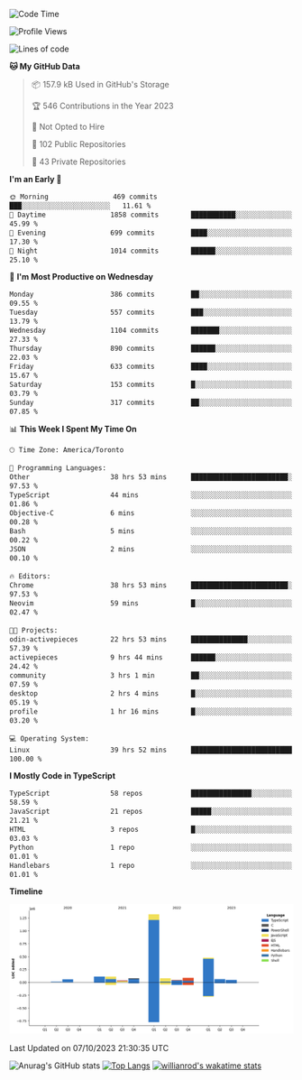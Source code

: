 <!--START_SECTION:waka-->
![Code Time](http://img.shields.io/badge/Code%20Time-708%20hrs%2040%20mins-blue)

![Profile Views](http://img.shields.io/badge/Profile%20Views-0-blue)

![Lines of code](https://img.shields.io/badge/From%20Hello%20World%20I%27ve%20Written-2.5%20million%20lines%20of%20code-blue)

**🐱 My GitHub Data** 

> 📦 157.9 kB Used in GitHub's Storage 
 > 
> 🏆 546 Contributions in the Year 2023
 > 
> 🚫 Not Opted to Hire
 > 
> 📜 102 Public Repositories 
 > 
> 🔑 43 Private Repositories 
 > 
**I'm an Early 🐤** 

```text
🌞 Morning                469 commits         ███░░░░░░░░░░░░░░░░░░░░░░   11.61 % 
🌆 Daytime                1858 commits        ███████████░░░░░░░░░░░░░░   45.99 % 
🌃 Evening                699 commits         ████░░░░░░░░░░░░░░░░░░░░░   17.30 % 
🌙 Night                  1014 commits        ██████░░░░░░░░░░░░░░░░░░░   25.10 % 
```
📅 **I'm Most Productive on Wednesday** 

```text
Monday                   386 commits         ██░░░░░░░░░░░░░░░░░░░░░░░   09.55 % 
Tuesday                  557 commits         ███░░░░░░░░░░░░░░░░░░░░░░   13.79 % 
Wednesday                1104 commits        ███████░░░░░░░░░░░░░░░░░░   27.33 % 
Thursday                 890 commits         ██████░░░░░░░░░░░░░░░░░░░   22.03 % 
Friday                   633 commits         ████░░░░░░░░░░░░░░░░░░░░░   15.67 % 
Saturday                 153 commits         █░░░░░░░░░░░░░░░░░░░░░░░░   03.79 % 
Sunday                   317 commits         ██░░░░░░░░░░░░░░░░░░░░░░░   07.85 % 
```


📊 **This Week I Spent My Time On** 

```text
🕑︎ Time Zone: America/Toronto

💬 Programming Languages: 
Other                    38 hrs 53 mins      ████████████████████████░   97.53 % 
TypeScript               44 mins             ░░░░░░░░░░░░░░░░░░░░░░░░░   01.86 % 
Objective-C              6 mins              ░░░░░░░░░░░░░░░░░░░░░░░░░   00.28 % 
Bash                     5 mins              ░░░░░░░░░░░░░░░░░░░░░░░░░   00.22 % 
JSON                     2 mins              ░░░░░░░░░░░░░░░░░░░░░░░░░   00.10 % 

🔥 Editors: 
Chrome                   38 hrs 53 mins      ████████████████████████░   97.53 % 
Neovim                   59 mins             █░░░░░░░░░░░░░░░░░░░░░░░░   02.47 % 

🐱‍💻 Projects: 
odin-activepieces        22 hrs 53 mins      ██████████████░░░░░░░░░░░   57.39 % 
activepieces             9 hrs 44 mins       ██████░░░░░░░░░░░░░░░░░░░   24.42 % 
community                3 hrs 1 min         ██░░░░░░░░░░░░░░░░░░░░░░░   07.59 % 
desktop                  2 hrs 4 mins        █░░░░░░░░░░░░░░░░░░░░░░░░   05.19 % 
profile                  1 hr 16 mins        █░░░░░░░░░░░░░░░░░░░░░░░░   03.20 % 

💻 Operating System: 
Linux                    39 hrs 52 mins      █████████████████████████   100.00 % 
```

**I Mostly Code in TypeScript** 

```text
TypeScript               58 repos            ███████████████░░░░░░░░░░   58.59 % 
JavaScript               21 repos            █████░░░░░░░░░░░░░░░░░░░░   21.21 % 
HTML                     3 repos             █░░░░░░░░░░░░░░░░░░░░░░░░   03.03 % 
Python                   1 repo              ░░░░░░░░░░░░░░░░░░░░░░░░░   01.01 % 
Handlebars               1 repo              ░░░░░░░░░░░░░░░░░░░░░░░░░   01.01 % 
```



**Timeline**

![Lines of Code chart](https://raw.githubusercontent.com/wise-introvert/wise-introvert/master/assets/bar_graph.png)


 Last Updated on 07/10/2023 21:30:35 UTC
<!--END_SECTION:waka-->

![Anurag's GitHub stats](https://github-readme-stats.vercel.app/api?username=wise-introvert&count_private=true&show_icons=true)
[![Top Langs](https://github-readme-stats.vercel.app/api/top-langs/?username=wise-introvert&langs_count=10)](https://github.com/anuraghazra/github-readme-stats)
[![willianrod's wakatime stats](https://github-readme-stats.vercel.app/api/wakatime?username=wiseintrovert)](https://github.com/anuraghazra/github-readme-stats)
